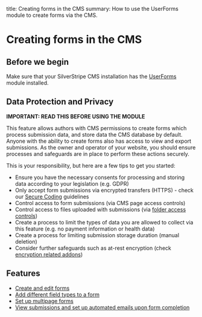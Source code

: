 title: Creating forms in the CMS 
summary: How to use the UserForms module to create forms via the CMS.

# Creating forms in the CMS

## Before we begin

Make sure that your SilverStripe CMS installation has the [UserForms](https://addons.silverstripe.org/add-ons/silverstripe/userforms/) module installed.

## Data Protection and Privacy

**IMPORTANT: READ THIS BEFORE USING THE MODULE**

This feature allows authors with CMS permissions to create forms which process submission data,
and store data the CMS database by default. Anyone with the ability to create forms
also has access to view and export submissions. As the owner and operator of your website,
you should ensure processes and safeguards are in place to perform these actions securely.

This is your responsibility, but here are a few tips to get you started:

 * Ensure you have the necessary consents for processing and storing data according to your legislation (e.g. GDPR) 
 * Only accept form submissions via encrypted transfers (HTTPS) - check our [Secure Coding](https://docs.silverstripe.org/en/4/developer_guides/security/secure_coding/) guidelines
 * Control access to form submissions (via CMS page access controls)
 * Control access to files uploaded with submissions (via [folder access controls](field-types/#file-upload-field))
 * Create a process to limit the types of data you are allowed to collect via this feature (e.g. no payment information or health data)
 * Create a process for limiting submission storage duration (manual deletion)
 * Consider further safeguards such as at-rest encryption (check [encryption related addons](https://addons.silverstripe.org/add-ons?search=encrypt))    

## Features

* [Create and edit forms](creating-and-editing-forms.md)
* [Add different field types to a form](field-types.md)
* [Set up multipage forms](multipage-forms.md)
* [View submissions and set up automated emails upon form completion](form-submissions.md)